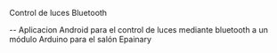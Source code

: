 Control de luces Bluetooth

-- Aplicacion Android para el control de luces mediante bluetooth a un módulo Arduino para el salón Epainary

